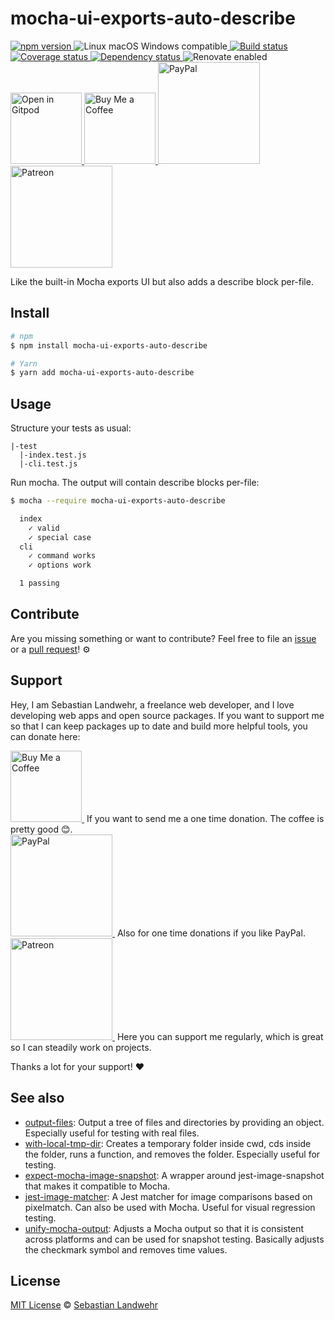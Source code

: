 <!-- TITLE/ -->
# mocha-ui-exports-auto-describe
<!-- /TITLE -->

<!-- BADGES/ -->
<p>
    <a href="https://npmjs.org/package/mocha-ui-exports-auto-describe">
      <img
        src="https://img.shields.io/npm/v/mocha-ui-exports-auto-describe.svg"
        alt="npm version"
      >
    </a><img src="https://img.shields.io/badge/os-linux%20%7C%C2%A0macos%20%7C%C2%A0windows-blue" alt="Linux macOS Windows compatible"><a href="https://github.com/dword-design/mocha-ui-exports-auto-describe/actions">
      <img
        src="https://github.com/dword-design/mocha-ui-exports-auto-describe/workflows/build/badge.svg"
        alt="Build status"
      >
    </a><a href="https://codecov.io/gh/dword-design/mocha-ui-exports-auto-describe">
      <img
        src="https://codecov.io/gh/dword-design/mocha-ui-exports-auto-describe/branch/master/graph/badge.svg"
        alt="Coverage status"
      >
    </a><a href="https://david-dm.org/dword-design/mocha-ui-exports-auto-describe">
      <img src="https://img.shields.io/david/dword-design/mocha-ui-exports-auto-describe" alt="Dependency status">
    </a><img src="https://img.shields.io/badge/renovate-enabled-brightgreen" alt="Renovate enabled"><br/><a href="https://gitpod.io/#https://github.com/dword-design/mocha-ui-exports-auto-describe">
      <img
        src="https://gitpod.io/button/open-in-gitpod.svg"
        alt="Open in Gitpod"
        width="114"
      >
    </a><a href="https://www.buymeacoffee.com/dword">
      <img
        src="https://www.buymeacoffee.com/assets/img/guidelines/download-assets-sm-2.svg"
        alt="Buy Me a Coffee"
        width="114"
      >
    </a><a href="https://paypal.me/SebastianLandwehr">
      <img
        src="https://sebastianlandwehr.com/images/paypal.svg"
        alt="PayPal"
        width="163"
      >
    </a><a href="https://www.patreon.com/dworddesign">
      <img
        src="https://sebastianlandwehr.com/images/patreon.svg"
        alt="Patreon"
        width="163"
      >
    </a>
</p>
<!-- /BADGES -->

<!-- DESCRIPTION/ -->
Like the built-in Mocha exports UI but also adds a describe block per-file.
<!-- /DESCRIPTION -->

<!-- INSTALL/ -->
## Install

```bash
# npm
$ npm install mocha-ui-exports-auto-describe

# Yarn
$ yarn add mocha-ui-exports-auto-describe
```
<!-- /INSTALL -->

## Usage

Structure your tests as usual:
```
|-test
  |-index.test.js
  |-cli.test.js
```

Run mocha. The output will contain describe blocks per-file:
```bash
$ mocha --require mocha-ui-exports-auto-describe

  index
    ✓ valid
    ✓ special case
  cli
    ✓ command works
    ✓ options work

  1 passing
```

<!-- LICENSE/ -->
## Contribute

Are you missing something or want to contribute? Feel free to file an [issue](https://github.com/dword-design/mocha-ui-exports-auto-describe/issues) or a [pull request](https://github.com/dword-design/mocha-ui-exports-auto-describe/pulls)! ⚙️

## Support

Hey, I am Sebastian Landwehr, a freelance web developer, and I love developing web apps and open source packages. If you want to support me so that I can keep packages up to date and build more helpful tools, you can donate here:

<p>
  <a href="https://www.buymeacoffee.com/dword">
    <img
      src="https://www.buymeacoffee.com/assets/img/guidelines/download-assets-sm-2.svg"
      alt="Buy Me a Coffee"
      width="114"
    >
  </a>&nbsp;If you want to send me a one time donation. The coffee is pretty good 😊.<br/>
  <a href="https://paypal.me/SebastianLandwehr">
    <img
      src="https://sebastianlandwehr.com/images/paypal.svg"
      alt="PayPal"
      width="163"
    >
  </a>&nbsp;Also for one time donations if you like PayPal.<br/>
  <a href="https://www.patreon.com/dworddesign">
    <img
      src="https://sebastianlandwehr.com/images/patreon.svg"
      alt="Patreon"
      width="163"
    >
  </a>&nbsp;Here you can support me regularly, which is great so I can steadily work on projects.
</p>

Thanks a lot for your support! ❤️

## See also

* [output-files](https://github.com/dword-design/output-files): Output a tree of files and directories by providing an object. Especially useful for testing with real files.
* [with-local-tmp-dir](https://github.com/dword-design/with-local-tmp-dir): Creates a temporary folder inside cwd, cds inside the folder, runs a function, and removes the folder. Especially useful for testing.
* [expect-mocha-image-snapshot](https://github.com/dword-design/expect-mocha-image-snapshot): A wrapper around jest-image-snapshot that makes it compatible to Mocha.
* [jest-image-matcher](https://github.com/dword-design/jest-image-matcher): A Jest matcher for image comparisons based on pixelmatch. Can also be used with Mocha. Useful for visual regression testing.
* [unify-mocha-output](https://github.com/dword-design/unify-mocha-output): Adjusts a Mocha output so that it is consistent across platforms and can be used for snapshot testing. Basically adjusts the checkmark symbol and removes time values.

## License

[MIT License](https://opensource.org/licenses/MIT) © [Sebastian Landwehr](https://sebastianlandwehr.com)
<!-- /LICENSE -->
